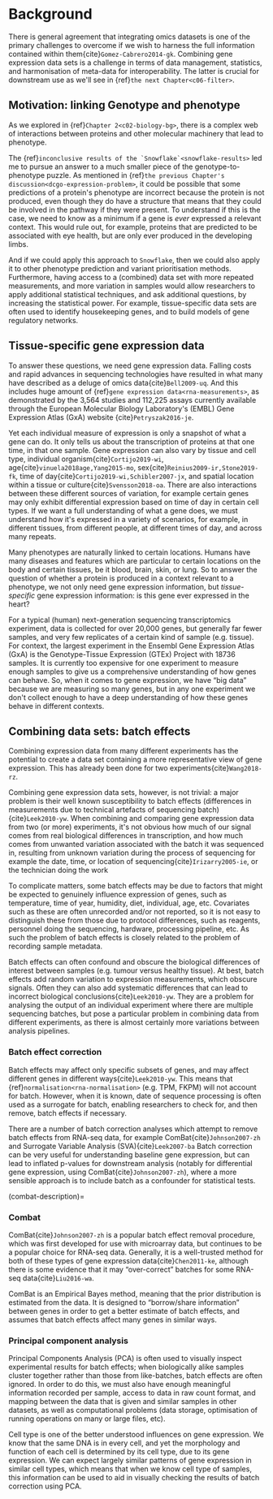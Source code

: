 # Background
[//]: # (TODO: Make sure I have already mentioned "omics" - or put it in a margin)

There is general agreement that integrating omics datasets is one of the primary challenges to overcome if we wish to harness the full information contained within them{cite}`Gomez-Cabrero2014-gk`. 
Combining gene expression data sets is a challenge in terms of data management, statistics, and harmonisation of meta-data for interoperability.
The latter is crucial for downstream use as we'll see in {ref}`the next Chapter<c06-filter>`. 

## Motivation: linking Genotype and phenotype
As we explored in {ref}`Chapter 2<c02-biology-bg>`, there is a complex web of interactions between proteins and other molecular machinery that lead to phenotype. 

[//]: # (TODO: Check: Have I mentioned pathways before?)
The {ref}``inconclusive results of the `Snowflake`<snowflake-results>`` led me to pursue an answer to a much smaller piece of the genotype-to-phenotype puzzle. 
As mentioned in {ref}`the previous Chapter's discussion<dcgo-expression-problem>`, it could be possible that some predictions of a protein's phenotype are incorrect because the protein is not produced, even though they do have a structure that means that they could be involved in the pathway if they were present.
To understand if this is the case, we need to know as a minimum if a gene is *ever* expressed a relevant context. 
This would rule out, for example, proteins that are predicted to be associated with eye health, but are only ever produced in the developing limbs.

[//]: # (TODO: Cross-ref to descriptions of other phenotype prediction and variant prioritisation methods)
And if we could apply this approach to `Snowflake`, then we could also apply it to other phenotype prediction and variant prioritisation methods.
Furthermore, having access to a (combined) data set with more repeated measurements, and more variation in samples would allow researchers to apply additional statistical techniques, and ask additional questions, by increasing the statistical power. 
For example, tissue-specific data sets are often used to identify housekeeping genes, and to build models of gene regulatory networks. 

## Tissue-specific gene expression data
[//]: # (TODO: Check: Have I mentioned EMBL before? Don't have to write long name)

To answer these questions, we need gene expression data.
Falling costs and rapid advances in sequencing technologies have resulted in what many have described as a deluge of omics data{cite}`Bell2009-uq`. 
And this includes huge amount of {ref}`gene expression data<rna-measurements>`, as demonstrated by the 3,564 studies and 112,225 assays currently available through the European Molecular Biology Laboratory's (EMBL) Gene Expression Atlas (GxA) website {cite}`Petryszak2016-je`.

Yet each individual measure of expression is only a snapshot of what a gene can do. 
It only tells us about the transcription of proteins at that one time, in that one sample.
Gene expression can also vary by tissue and cell type, individual organism{cite}`Cortijo2019-wi`, age{cite}`vinuela2018age,Yang2015-mo`, sex{cite}`Reinius2009-ir,Stone2019-fk`, time of day{cite}`Cortijo2019-wi,Schibler2007-jx`, and spatial location within a tissue or culture{cite}`Svensson2018-oa`. 
There are also interactions between these different sources of variation, for example certain genes may only exhibit differential expression based on time of day in certain cell types.
If we want a full understanding of what a gene does, we must understand how it's expressed in a variety of scenarios, for example, in different tissues, from different people, at different times of day, and across many repeats. 

Many phenotypes are naturally linked to certain locations.
Humans have many diseases and features which are particular to certain locations on the body and certain tissues, be it blood, brain, skin, or lung.
So to answer the question of whether a protein is produced in a context relevant to a phenotype, we not only need gene expression information, but *tissue-specific* gene expression information: is this gene ever expressed in the heart?

For a typical (human) next-generation sequencing transcriptomics experiment, data is collected for over 20,000 genes, but generally far fewer samples, and very few replicates of a certain kind of sample (e.g. tissue). 
For context, the largest experiment in the Ensembl Gene Expression Atlas (GxA) is the Genotype-Tissue Expression (GTEx) Project with 18736 samples.
It is currently too expensive for one experiment to measure enough samples to give us a comprehensive understanding of how genes can behave.
So, when it comes to gene expression, we have “big data” because we are measuring so many genes, but in any one experiment we don't collect enough to have a deep understanding of how these genes behave in different contexts.

[//]: # (TODO: Preliminary work: show basic coverage of one data set - for gene expression only: over UBERON. Note: coverage can be improved by mapping phenotypes: tissues as well as increasing gene expression data)

## Combining data sets: batch effects
Combining expression data from many different experiments has the potential to create a data set containing a more representative view of gene expression. 
This has already been done for two experiments{cite}`Wang2018-rz`. 

[//]: # (TODO: Check if batch effects are mentioned previously)
Combining gene expression data sets, however, is not trivial: a major problem is their well known susceptibility to batch effects (differences in measurements due to technical artefacts of sequencing batch){cite}`Leek2010-yw`. 
When combining and comparing gene expression data from two (or more) experiments, it's not obvious how much of our signal comes from real biological differences in transcription, and how much comes from unwanted variation associated with the batch it was sequenced in, resulting from unknown variation during the process of sequencing for example the date, time, or location of sequencing{cite}`Irizarry2005-ie`, or the technician doing the work

To complicate matters, some batch effects may be due to factors that might be expected to genuinely influence expression of genes, such as temperature, time of year, humidity, diet, individual, age, etc.
Covariates such as these are often unrecorded and/or not reported, so it is not easy to distinguish these from those due to protocol differences, such as reagents, personnel doing the sequencing, hardware, processing pipeline, etc. 
As such the problem of batch effects is closely related to the problem of recording sample metadata. 

Batch effects can often confound and obscure the biological differences of interest between samples (e.g. tumour versus healthy tissue). 
At best, batch effects add random variation to expression measurements, which obscure signals. 
Often they can also add systematic differences that can lead to incorrect biological conclusions{cite}`Leek2010-yw`. 
They are a problem for analysing the output of an individual experiment where there are multiple sequencing batches, but pose a particular problem in combining data from different experiments, as there is almost certainly more variations between analysis pipelines.
 
### Batch effect correction
Batch effects may affect only specific subsets of genes, and may affect different genes in different ways{cite}`Leek2010-yw`. This means that {ref}`normalisation<rna-normalisation>` (e.g. TPM, FKPM) will not account for batch.
However, when it is known, date of sequence processing is often used as a surrogate for batch, enabling researchers to check for, and then remove, batch effects if necessary. 

There are a number of batch correction analyses which attempt to remove batch effects from RNA-seq data, for example ComBat{cite}`Johnson2007-zh` and Surrogate Variable Analysis (SVA){cite}`Leek2007-ba`
Batch correction can be very useful for understanding baseline gene expression, but can lead to inflated p-values for downstream analysis (notably for differential gene expression, using ComBat{cite}`Johnson2007-zh`), where a more sensible approach is to include batch as a confounder for statistical tests. 

(combat-description)=
### Combat
[//]: # (TODO: Explain need for "balanced experimental design")
ComBat{cite}`Johnson2007-zh` is a popular batch effect removal procedure, which was first developed for use with microarray data, but continues to be a popular choice for RNA-seq data. 
Generally, it is a well-trusted method for both of these types of gene expression data{cite}`Chen2011-ke`, although there is some evidence that it may “over-correct” batches for some RNA-seq data{cite}`Liu2016-wa`.

ComBat is an Empirical Bayes method, meaning that the prior distribution is estimated from the data. 
It is designed to “borrow/share information” between genes in order to get a better estimate of batch effects, and assumes that batch effects affect many genes in similar ways.

### Principal component analysis
Principal Components Analysis (PCA) is often used to visually inspect experimental results for batch effects; when biologically alike samples cluster together rather than those from like-batches, batch effects are often ignored. 
In order to do this, we must also have enough meaningful information recorded per sample, access to data in raw count format, and mapping between the data that is given and similar samples in other datasets, as well as computational problems (data storage, optimisation of running operations on many or large files, etc). 

[//]: # (TODO: Make sure I have mentioned transcriptome: do it in an aside if I haven't already)
Cell type is one of the better understood influences on gene expression. 
We know that the same DNA is in every cell, and yet the morphology and function of each cell is determined by its cell type, due to its gene expression. 
We can expect largely similar patterns of gene expression in similar cell types, which means that when we know cell type of samples, this information can be used to aid in visually checking the results of batch correction using PCA.
